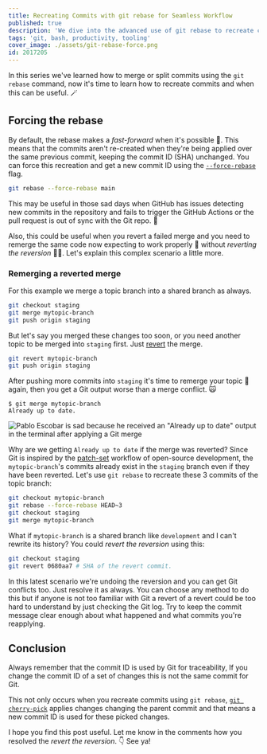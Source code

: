 ```yaml
---
title: Recreating Commits with git rebase for Seamless Workflow
published: true
description: 'We dive into the advanced use of git rebase to recreate commits, especially useful when GitHub struggles with commit detection.'
tags: 'git, bash, productivity, tooling'
cover_image: ./assets/git-rebase-force.png
id: 2017205
---
```


In this series we've learned how to merge or split commits using the `git rebase` command, now it's time to learn how to recreate commits and when this can be useful. 🪄

## Forcing the rebase

By default, the rebase makes a _fast-forward_ when it's possible 🤔. This means that the commits aren't re-created when they're being applied over the same previous commit, keeping the commit ID (SHA) unchanged. You can force this recreation and get a new commit ID using the [`--force-rebase`](https://git-scm.com/docs/git-rebase#Documentation/git-rebase.txt---force-rebase) flag.

```bash
git rebase --force-rebase main
```

This may be useful in those sad days when GitHub has issues detecting new commits in the repository and fails to trigger the GitHub Actions or the pull request is out of sync with the Git repo. 🌚

Also, this could be useful when you revert a failed merge and you need to remerge the same code now expecting to work properly 🤞 without _reverting the reversion_  😵‍💫. Let's explain this complex scenario a little more.

### Remerging a reverted merge

For this example we merge a topic branch into a shared branch as always.

```bash
git checkout staging
git merge mytopic-branch
git push origin staging
```

But let's say you merged these changes too soon, or you need another topic to be merged into `staging` first. Just [revert](https://git-scm.com/docs/git-revert) the merge.

```bash
git revert mytopic-branch
git push origin staging
```

After pushing more commits into `staging` it's time to remerge your topic 🎉 again, then you get a Git output worse than a merge conflict. 🙀

```text
$ git merge mytopic-branch
Already up to date.
```

![Pablo Escobar is sad because he received an "Already up to date" output in the terminal after applying a Git merge](https://dev-to-uploads.s3.amazonaws.com/uploads/articles/0k4f4c3ktcg6iuoybvv1.jpg)

Why are we getting `Already up to date` if the merge was reverted? Since Git is inspired by the [patch-set](https://en.wikipedia.org/wiki/Patch_(computing)) workflow of open-source development, the `mytopic-branch`'s commits already exist in the `staging` branch even if they have been reverted. Let's use `git rebase` to recreate these 3 commits of the topic branch:

```bash
git checkout mytopic-branch
git rebase --force-rebase HEAD~3
git checkout staging
git merge mytopic-branch
```

What if `mytopic-branch` is a shared branch like `development` and I can't rewrite its history? You could _revert the reversion_ using this:

```bash
git checkout staging
git revert 0680aa7 # SHA of the revert commit.
```

In this latest scenario we're undoing the reversion and you can get Git conflicts too. Just resolve it as always. You can choose any method to do this but if anyone is not too familiar with Git a revert of a revert could be too hard to understand by just checking the Git log. Try to keep the commit message clear enough about what happened and what commits you're reapplying.

## Conclusion

Always remember that the commit ID is used by Git for traceability, If you change the commit ID of a set of changes this is not the same commit for Git.

This not only occurs when you recreate commits using `git rebase`, [`git cherry-pick`](https://git-scm.com/docs/git-cherry-pick) applies changes changing the parent commit and that means a new commit ID is used for these picked changes.

I hope you find this post useful. Let me know in the comments how you resolved the _revert the reversion_. 👇 See ya!
